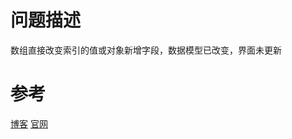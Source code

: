 # 问题描述 
数组直接改变索引的值或对象新增字段，数据模型已改变，界面未更新
# 参考
[博客](https://www.cnblogs.com/sufubo/p/6906261.html)
[官网](https://cn.vuejs.org/v2/guide/reactivity.html)